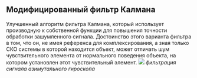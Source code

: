 ## Модифицированный фильтр Калмана
Улучшенный алгоритм фильтра Калмана, который использует производную к собственной функции для повышения точности обработки зашумленного сигнала. Достоинство этого варианта фильтра в том, что он, не имея референса для комплексирования, а зная только СКО системы в которой находится объект, может отличать шум чувствительного элемента от нормального поведения объекта, на котором установлен этот чувствительный элемент.
![](https://i.ibb.co/9Vbsd8s/screenshoot.png)
*фильтрация сигнала азимутального гироскопа*
